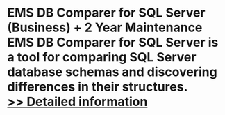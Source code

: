 # EMS DB Comparer for SQL Server (Business) + 2 Year Maintenance<br />EMS DB Comparer for SQL Server is a tool for comparing SQL Server database schemas and discovering differences in their structures.<br />[>> Detailed information](https://secure.shareit.com/shareit/product.html?productid=300067999&affiliateid=200057808)